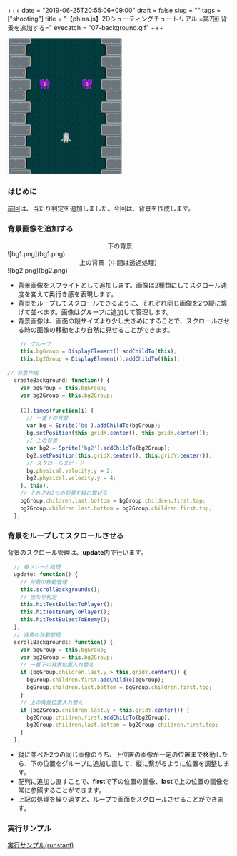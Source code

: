 +++
date = "2019-06-25T20:55:06+09:00"
draft = false
slug = ""
tags = ["shooting"]
title = "【phina.js】2Dシューティングチュートリアル =第7回 背景を追加する="
eyecatch = "07-background.gif"
+++

![07-background.gif](07-background.gif)

### はじめに
[前回](/posts/tutorials/phina-shooting-06/)は、当たり判定を追加しました。今回は、背景を作成します。

### 背景画像を追加する
<center>下の背景</center>
![bg1.png](bg1.png)

<center>上の背景（中間は透過処理）</center>
![bg2.png](bg2.png)

- 背景画像をスプライトとして追加します。画像は2種類にしてスクロール速度を変えて奥行き感を表現します。
- 背景をループしてスクロールできるように、それぞれ同じ画像を2つ縦に繋げて並べます。画像はグループに追加して管理します。
- 背景画像は、画面の縦サイズより少し大きめにすることで、スクロールさせる時の画像の移動をより自然に見せることができます。

```javascript
    // グループ
    this.bgGroup = DisplayElement().addChildTo(this);
    this.bg2Group = DisplayElement().addChildTo(this);
```

```javascript
// 背景作成
  createBackground: function() {
    var bgGroup = this.bgGroup;
    var bg2Group = this.bg2Group;
    
    (2).times(function(i) {
      // 一番下の背景
      var bg = Sprite('bg').addChildTo(bgGroup);
      bg.setPosition(this.gridX.center(), this.gridY.center());
      // 上の背景
      var bg2 = Sprite('bg2').addChildTo(bg2Group);
      bg2.setPosition(this.gridX.center(), this.gridY.center());
      // スクロールスピード
      bg.physical.velocity.y = 2;
      bg2.physical.velocity.y = 4;
    }, this);
    // それぞれ2つの背景を縦に繋げる
    bgGroup.children.last.bottom = bgGroup.children.first.top;
    bg2Group.children.last.bottom = bg2Group.children.first.top;
  },
```

### 背景をループしてスクロールさせる
背景のスクロール管理は、**update**内で行います。

```javascript
  // 毎フレーム処理
  update: function() {
    // 背景の移動管理
    this.scrollBackgrounds();
    // 当たり判定
    this.hitTestBulletToPlayer();
    this.hitTestEnemyToPlayer();
    this.hitTestBuleetToEnemy();
  },
  // 背景の移動管理
  scrollBackgrounds: function() {
    var bgGroup = this.bgGroup;
    var bg2Group = this.bg2Group;
    // 一番下の背景位置入れ替え
    if (bgGroup.children.last.y > this.gridY.center()) {
      bgGroup.children.first.addChildTo(bgGroup);
      bgGroup.children.last.bottom = bgGroup.children.first.top;
    }
    // 上の背景位置入れ替え
    if (bg2Group.children.last.y > this.gridY.center()) {
      bg2Group.children.first.addChildTo(bg2Group);
      bg2Group.children.last.bottom = bg2Group.children.first.top;
    }
  },
```

- 縦に並べた2つの同じ画像のうち、上位置の画像が一定の位置まで移動したら、下の位置をグループに追加し直して、縦に繋がるように位置を調整します。
- 配列に追加し直すことで、**first**で下の位置の画像、**last**で上の位置の画像を常に参照することができます。
- 上記の処理を繰り返すと、ループで画面をスクロールさせることができます。

### 実行サンプル

[実行サンプル(runstant)](https://runstant.com/alkn203/projects/def29ed8)
